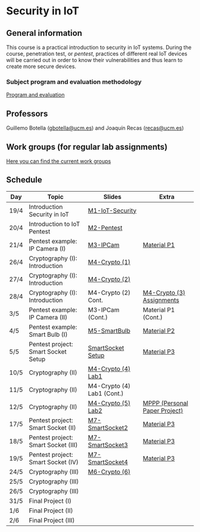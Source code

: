 # Security in IoT

## General information

This course is a practical introduction to security in IoT systems. During the course, penetration test, or *pentest*, practices of different real IoT devices will be carried out in order to know their vulnerabilities and thus learn to create more secure devices.

### Subject program and evaluation methodology

[Program and evaluation](slides/Presentation.pdf)

## Professors

Guillemo Botella (gbotella@ucm.es) and Joaquín Recas (recas@ucm.es)

## Work groups (for regular lab assignments)

[Here you can find the current work groups](groups.md)

## Schedule

| Day  | Topic                              | Slides                                          | Extra                                                        |
| ---- | ---------------------------------- | ----------------------------------------------- | ------------------------------------------------------------ |
| 19/4 | Introduction Security in IoT       | [M1-IoT-Security](slides/M1-IoT-Security.pdf)   |                                                              |
| 20/4 | Introduction to IoT Pentest        | [M2-Pentest](slides/M2-Pentest.pdf)             |                                                              |
| 21/4 | Pentest example: IP Camera (I)     | [M3-IPCam](slides/M3-IpCam.pdf)                 | [Material P1](./P1/index.md)                                 |
| 26/4 | Cryptography (I): Introduction     | [M4-Crypto (1)](slides/M4-Crypto_1.pdf)         |                                                              |
| 27/4 | Cryptography (I): Introduction     | [M4-Crypto (2)](slides/M4-Crypto_2.pdf)         |                                                              |
| 28/4 | Cryptography (I): Introduction     | M4-Crypto (2) Cont. | [M4-Crypto (3) Assignments](slides/M4-Crypto_3_Assignments.pdf) |
| 3/5  | Pentest example: IP Camera (II)    | M3-IPCam (Cont.)                                | Material P1 (Cont.)                                          |
| 4/5  | Pentest example: Smart Bulb (I)    | [M5-SmartBulb](slides/M5-SmartBulb.pdf)         | [Material P2](./P2/index.md)                                 |
| 5/5  | Pentest project: Smart Socket Setup  | [SmartSocket Setup](slides/SmartSocket_setup.pdf) | [Material P3](./P3/index.md)                                 |
| 10/5 | Cryptography (II)                  | [M4-Crypto (4) Lab1](slides/M4-Crypto_4_Lab1.pdf) |                                                              |
| 11/5 | Cryptography (II)                  | M4-Crypto (4) Lab1 (Cont.) |                                                              |
| 12/5 | Cryptography (II)                  | [M4-Crypto (5) Lab2](slides/M4-Crypto_5_Lab2.pdf) | [MPPP (Personal Paper Project)](slides/MPPP.pdf) |
| 17/5 | Pentest project: Smart Socket (II) | [M7-SmartSocket2](slides/M7-SmartSocket2.pdf) | [Material P3](./P3/index.md) |
| 18/5 | Pentest project: Smart Socket (III) | [M7-SmartSocket3](slides/M7-SmartSocket3.pdf) | [Material P3](./P3/index.md) |
| 19/5 | Pentest project: Smart Socket (IV) | [M7-SmartSocket4](slides/M7-SmartSocket4.pdf) | [Material P3](./P3/index.md) |
| 24/5 | Cryptography (III)                 | [M6-Crypto (6)](slides/M6-Crypto_6.pdf) |                                                              |
| 25/5 | Cryptography (III)                 |                                                 |                                                              |
| 26/5 | Cryptography (III)                 |                                                 |                                                              |
| 31/5 | Final Project (I)                  |                                                 |                                                              |
| 1/6  | Final Project (II)                 |                                                 |                                                              |
| 2/6  | Final Project (III)                |                                                 |                                                              |
